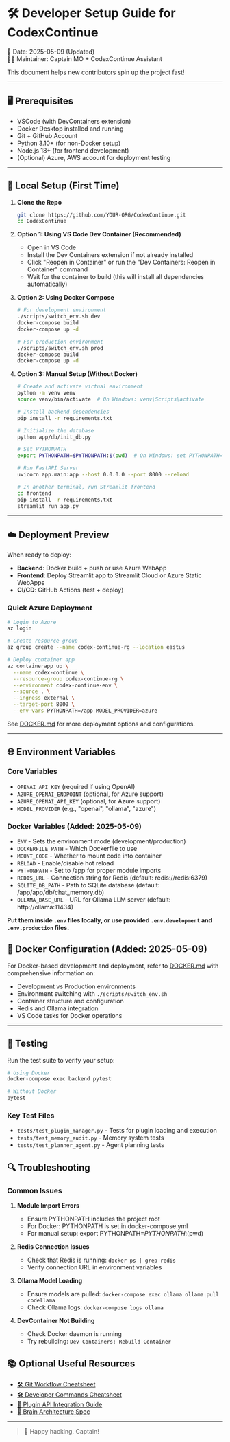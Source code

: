 # 🛠️ Developer Setup Guide for CodexContinue

📅 Date: 2025-05-09 (Updated)  
👨‍✈️ Maintainer: Captain MO + CodexContinue Assistant

This document helps new contributors spin up the project fast!

---

## 🖥️ Prerequisites
- VSCode (with DevContainers extension)
- Docker Desktop installed and running
- Git + GitHub Account
- Python 3.10+ (for non-Docker setup)
- Node.js 18+ (for frontend development)
- (Optional) Azure, AWS account for deployment testing

---

## 🧱 Local Setup (First Time)

1. **Clone the Repo**
    ```bash
    git clone https://github.com/YOUR-ORG/CodexContinue.git
    cd CodexContinue
    ```

2. **Option 1: Using VS Code Dev Container (Recommended)**
    - Open in VS Code
    - Install the Dev Containers extension if not already installed
    - Click "Reopen in Container" or run the "Dev Containers: Reopen in Container" command
    - Wait for the container to build (this will install all dependencies automatically)

3. **Option 2: Using Docker Compose**
    ```bash
    # For development environment
    ./scripts/switch_env.sh dev
    docker-compose build
    docker-compose up -d
    
    # For production environment
    ./scripts/switch_env.sh prod
    docker-compose build
    docker-compose up -d
    ```
    
4. **Option 3: Manual Setup (Without Docker)**
    ```bash
    # Create and activate virtual environment
    python -m venv venv
    source venv/bin/activate  # On Windows: venv\Scripts\activate
    
    # Install backend dependencies
    pip install -r requirements.txt
    
    # Initialize the database
    python app/db/init_db.py
    
    # Set PYTHONPATH
    export PYTHONPATH=$PYTHONPATH:$(pwd)  # On Windows: set PYTHONPATH=%PYTHONPATH%;%CD%
    
    # Run FastAPI Server
    uvicorn app.main:app --host 0.0.0.0 --port 8000 --reload
    
    # In another terminal, run Streamlit frontend
    cd frontend
    pip install -r requirements.txt
    streamlit run app.py
    ```

---

## ☁️ Deployment Preview

When ready to deploy:
- **Backend**: Docker build + push or use Azure WebApp
- **Frontend**: Deploy Streamlit app to Streamlit Cloud or Azure Static WebApps
- **CI/CD**: GitHub Actions (test + deploy)

### Quick Azure Deployment

```bash
# Login to Azure
az login

# Create resource group
az group create --name codex-continue-rg --location eastus

# Deploy container app
az containerapp up \
  --name codex-continue \
  --resource-group codex-continue-rg \
  --environment codex-continue-env \
  --source . \
  --ingress external \
  --target-port 8000 \
  --env-vars PYTHONPATH=/app MODEL_PROVIDER=azure
```

See [DOCKER.md](/DOCKER.md) for more deployment options and configurations.

---

## 🌐 Environment Variables

### Core Variables
- `OPENAI_API_KEY` (required if using OpenAI)
- `AZURE_OPENAI_ENDPOINT` (optional, for Azure support)
- `AZURE_OPENAI_API_KEY` (optional, for Azure support)
- `MODEL_PROVIDER` (e.g., "openai", "ollama", "azure")

### Docker Variables (Added: 2025-05-09)
- `ENV` - Sets the environment mode (development/production)
- `DOCKERFILE_PATH` - Which Dockerfile to use
- `MOUNT_CODE` - Whether to mount code into container
- `RELOAD` - Enable/disable hot reload
- `PYTHONPATH` - Set to /app for proper module imports
- `REDIS_URL` - Connection string for Redis (default: redis://redis:6379)
- `SQLITE_DB_PATH` - Path to SQLite database (default: /app/app/db/chat_memory.db)
- `OLLAMA_BASE_URL` - URL for Ollama LLM server (default: http://ollama:11434)

**Put them inside `.env` files locally, or use provided `.env.development` and `.env.production` files.**

## 🐳 Docker Configuration (Added: 2025-05-09)

For Docker-based development and deployment, refer to [DOCKER.md](/DOCKER.md) with comprehensive information on:

- Development vs Production environments
- Environment switching with `./scripts/switch_env.sh`
- Container structure and configuration
- Redis and Ollama integration
- VS Code tasks for Docker operations

---

## 🧪 Testing

Run the test suite to verify your setup:

```bash
# Using Docker
docker-compose exec backend pytest

# Without Docker
pytest
```

### Key Test Files
- `tests/test_plugin_manager.py` - Tests for plugin loading and execution
- `tests/test_memory_audit.py` - Memory system tests
- `tests/test_planner_agent.py` - Agent planning tests

## 🔍 Troubleshooting

### Common Issues

1. **Module Import Errors**
   - Ensure PYTHONPATH includes the project root
   - For Docker: PYTHONPATH is set in docker-compose.yml
   - For manual setup: export PYTHONPATH=$PYTHONPATH:$(pwd)

2. **Redis Connection Issues**
   - Check that Redis is running: `docker ps | grep redis`
   - Verify connection URL in environment variables

3. **Ollama Model Loading**
   - Ensure models are pulled: `docker-compose exec ollama ollama pull codellama`
   - Check Ollama logs: `docker-compose logs ollama`

4. **DevContainer Not Building**
   - Check Docker daemon is running
   - Try rebuilding: `Dev Containers: Rebuild Container`

## 📚 Optional Useful Resources

- [🛠️ Git Workflow Cheatsheet](Git_Workflow_Cheatsheet.md)
- [🛠️ Developer Commands Cheatsheet](Developer_Commands_Cheatsheet.md)
- [🔌 Plugin API Integration Guide](Plugin_API_Integration_Guide.md)
- [🧠 Brain Architecture Spec](Brain_Architecture_Spec.md)

---

> 🚀 Happy hacking, Captain!
